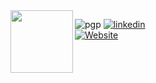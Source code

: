 <img align="left" src="https://paul-lorenc.com/static/images/monogram-192px.png" height="100" width="100">

![pgp](https://img.shields.io/badge/pgp-0x07F10029C09CE9CB9D8D0D16525CA12201E8E023-313131?style=flat-square&labelColor=313131&color=313131)
[![linkedin](https://img.shields.io/badge/-LinkedIn-313131?style=flat-square&labelColor=313131&logo=LinkedIn&logoColor=white&color=313131)](https://www.linkedin.com/in/paul--lorenc/)  
[![Website](https://img.shields.io/badge/-paul--lorenc.com-informational?style=flat-square&logo=Safari&logoColor=white&color=313131)](https://paul-lorenc.com)
